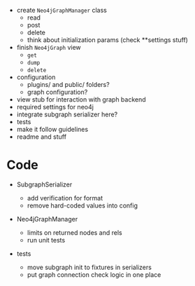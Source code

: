 - create `Neo4jGraphManager` class
    - read
    - post
    - delete
    - think about initialization params (check **settings stuff)
- finish `Neo4jGraph` view
    - `get`
    - `dump`
    - `delete`
- configuration
    - plugins/ and public/ folders?
    - graph configuration?
- view stub for interaction with graph backend
- required settings for neo4j
- integrate subgraph serializer here?
- tests
- make it follow guidelines
- readme and stuff


# Code

- SubgraphSerializer
    - add verification for format
    - remove hard-coded values into config

- Neo4jGraphManager
    - limits on returned nodes and rels
    - run unit tests

- tests
    - move subgraph init to fixtures in serializers
    - put graph connection check logic in one place